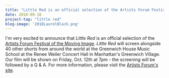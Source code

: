 ```yaml
---
title: "Little Red is an official selection of the Artists Forum Festival of the Moving Image"
date: 2018-09-18
project-tag: "little red"
blog-image: '2018LaurelBlack.png'
---
```

I'm very excited to announce that *Little Red* is an official selection of the [Artists Forum Festival of the Moving Image](http://theartistsforum.org/filmfest/filmfest2018.html). *Little Red* will screen alongside 40 other shorts from around the world at the Greenwich House Music School at the Renee Weiler Concert Hall in Manhattan's Greenwich Village. Our film will be shown on Friday, Oct. 12th at 7pm - the screening will be followed by a Q & A. For more information, please visit the [Artists Forum's site](http://theartistsforum.org/index.html).
